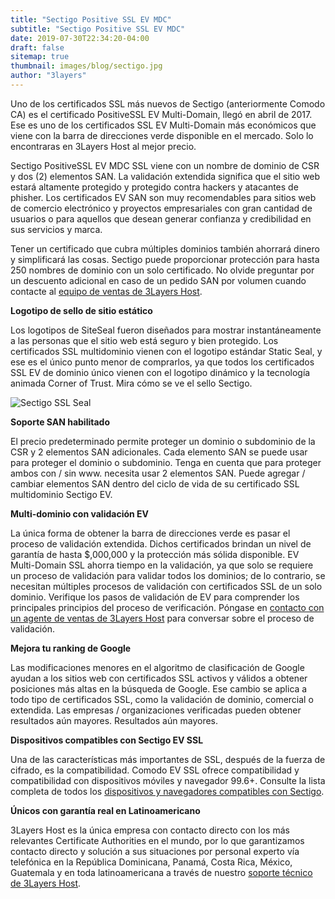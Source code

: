 ```yaml
---
title: "Sectigo Positive SSL EV MDC"
subtitle: "Sectigo Positive SSL EV MDC"
date: 2019-07-30T22:34:20-04:00
draft: false
sitemap: true
thumbnail: images/blog/sectigo.jpg
author: "3layers"
---
```


Uno de los certificados SSL más nuevos de Sectigo (anteriormente Comodo CA) es el certificado PositiveSSL EV Multi-Domain, llegó en abril de 2017. Ese es uno de los certificados SSL EV Multi-Domain más económicos que viene con la barra de direcciones verde disponible en el mercado. Solo lo encontraras en 3Layers Host al mejor precio.

Sectigo PositiveSSL EV MDC SSL viene con un nombre de dominio de CSR y dos (2) elementos SAN. La validación extendida significa que el sitio web estará altamente protegido y protegido contra hackers y atacantes de phisher. Los certificados EV SAN son muy recomendables para sitios web de comercio electrónico y proyectos empresariales con gran cantidad de usuarios o para aquellos que desean generar confianza y credibilidad en sus servicios y marca.

Tener un certificado que cubra múltiples dominios también ahorrará dinero y simplificará las cosas. Sectigo puede proporcionar protección para hasta 250 nombres de dominio con un solo certificado. No olvide preguntar por un descuento adicional en caso de un pedido SAN por volumen cuando contacte al [equipo de ventas de 3Layers Host](https://3layers.host/contact/).

**Logotipo de sello de sitio estático**

Los logotipos de SiteSeal fueron diseñados para mostrar instantáneamente a las personas que el sitio web está seguro y bien protegido. Los certificados SSL multidominio vienen con el logotipo estándar Static Seal, y ese es el único punto menor de comprarlos, ya que todos los certificados SSL EV de dominio único vienen con el logotipo dinámico y la tecnología animada Corner of Trust. Mira cómo se ve el sello Sectigo.

![Sectigo SSL Seal](/images/blog/sectigo_seal.png)

**Soporte SAN habilitado**

El precio predeterminado permite proteger un dominio o subdominio de la CSR y 2 elementos SAN adicionales. Cada elemento SAN se puede usar para proteger el dominio o subdominio. Tenga en cuenta que para proteger ambos con / sin www. necesita usar 2 elementos SAN. Puede agregar / cambiar elementos SAN dentro del ciclo de vida de su certificado SSL multidominio Sectigo EV.

**Multi-dominio con validación EV**

La única forma de obtener la barra de direcciones verde es pasar el proceso de validación extendida. Dichos certificados brindan un nivel de garantía de hasta $,000,000 y la protección más sólida disponible. EV Multi-Domain SSL ahorra tiempo en la validación, ya que solo se requiere un proceso de validación para validar todos los dominios; de lo contrario, se necesitan múltiples procesos de validación con certificados SSL de un solo dominio. Verifique los pasos de validación de EV para comprender los principales principios del proceso de verificación. Póngase en [contacto con un agente de ventas de 3Layers Host](https://3layers.host/contact/) para conversar sobre el proceso de validación.

**Mejora tu ranking de Google**

Las modificaciones menores en el algoritmo de clasificación de Google ayudan a los sitios web con certificados SSL activos y válidos a obtener posiciones más altas en la búsqueda de Google. Ese cambio se aplica a todo tipo de certificados SSL, como la validación de dominio, comercial o extendida. Las empresas / organizaciones verificadas pueden obtener resultados aún mayores. Resultados aún mayores.

**Dispositivos compatibles con Sectigo EV SSL**

Una de las características más importantes de SSL, después de la fuerza de cifrado, es la compatibilidad. Comodo EV SSL ofrece compatibilidad y compatibilidad con dispositivos móviles y navegador 99.6+. Consulte la lista completa de todos los [dispositivos y navegadores compatibles con Sectigo](https://3layers.host/blog/compatibilidad-de-dispositivos-con-ssl/).

**Únicos con garantía real en Latinoamericano**

3Layers Host es la única empresa con contacto directo con los más relevantes Certificate Authorities en el mundo, por lo que garantizamos contacto directo y solución a sus situaciones por personal experto vía telefónica en la República Dominicana, Panamá, Costa Rica, México, Guatemala y en toda latinoamericana a través de nuestro [soporte técnico de 3Layers Host](https://3layers.host/contact/).
